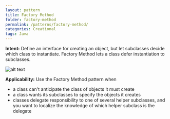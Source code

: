 ```yaml
---
layout: pattern
title: Factory Method
folder: factory-method
permalink: /patterns/factory-method/
categories: Creational
tags: Java
---
```


**Intent:** Define an interface for creating an object, but let subclasses
decide which class to instantiate. Factory Method lets a class defer
instantiation to subclasses.

![alt text](./etc/factory-method_1.png "Factory Method")

**Applicability:** Use the Factory Method pattern when

* a class can't anticipate the class of objects it must create
* a class wants its subclasses to specify the objects it creates
* classes delegate responsibility to one of several helper subclasses, and you want to localize the knowledge of which helper subclass is the delegate
